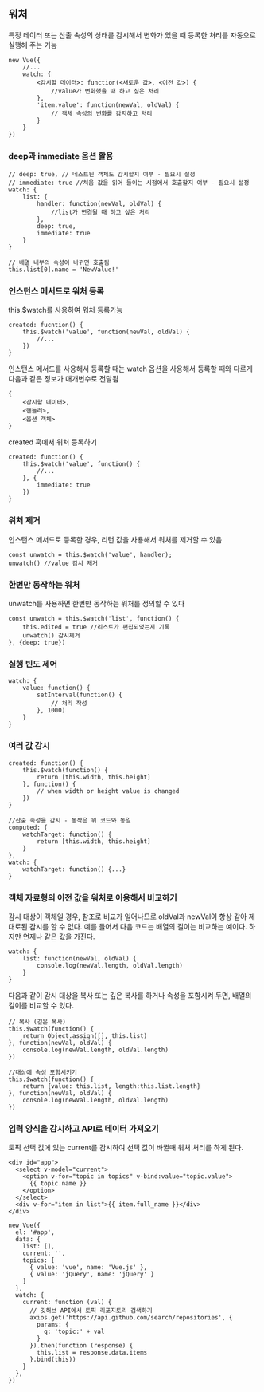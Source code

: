 ## 워처
특정 데이터 또는 산출 속성의 상태를 감시해서 변화가 있을 때 등록한 처리를 자동으로 실행해 주는 기능
```
new Vue({
    //...
    watch: {
        <감시할 데이터>: function(<새로운 값>, <이전 값>) {
            //value가 변화했을 때 하고 싶은 처리
        },
        'item.value': function(newVal, oldVal) {
            // 객체 속성의 변화를 감지하고 처리
        }
    }
})
```

### deep과 immediate 옵션 활용
```
// deep: true, // 네스트된 객체도 감시할지 여부 - 필요시 설정
// immediate: true //처음 값을 읽어 들이는 시점에서 호출할지 여부 - 필요시 설정
watch: {
    list: {
        handler: function(newVal, oldVal) {
            //list가 변경될 때 하고 싶은 처리
        },
        deep: true,
        immediate: true
    }
}

// 배열 내부의 속성이 바뀌면 호출됨
this.list[0].name = 'NewValue!' 
```

### 인스턴스 메서드로 워처 등록
this.$watch를 사용하여 워처 등록가능

```
created: fucntion() {
    this.$watch('value', function(newVal, oldVal) {
        //...
    })
}
```
인스턴스 메서드를 사용해서 등록할 때는 watch 옵션을 사용해서 등록할 때와 다르게 다음과 같은 정보가 매개변수로 전달됨

```
{
    <감시할 데이터>,
    <핸들러>,
    <옵션 객체>
}
```

created 훅에서 워처 등록하기

```
created: function() {
    this.$watch('value', function() {
        //...
    }, {
        immediate: true
    })
}
```

### 워처 제거
인스턴스 메서드로 등록한 경우, 리턴 값을 사용해서 워처를 제거할 수 있음

```
const unwatch = this.$watch('value', handler);
unwatch() //value 감시 제거
```

### 한번만 동작하는 워처
unwatch를 사용하면 한번만 동작하는 워처를 정의할 수 있다
```
const unwatch = this.$watch('list', function() {
    this.edited = true //리스트가 편집되었는지 기록
    unwatch() 감시제거
}, {deep: true})
```

### 실행 빈도 제어

```
watch: {
    value: function() {
        setInterval(function() {
            // 처리 작성
        }, 1000)
    }
}
```

### 여러 값 감시

```
created: function() {
    this.$watch(function() {
        return [this.width, this.height]
    }, function() {
        // when width or height value is changed
    })
}
```

```
//산출 속성을 감시 - 동작은 위 코드와 동일
computed: {
    watchTarget: function() {
        return [this.width, this.height]
    }
},
watch: {
    watchTarget: function() {...}
}
```

### 객체 자료형의 이전 값을 워처로 이용해서 비교하기
감시 대상이 객체일 경우, 참조로 비교가 일어나므로 oldVal과 newVal이 항상 같아 제대로된 감시를 할 수 없다.
예를 들어서 다음 코드는 배열의 길이는 비교하는 예이다. 하지만 언제나 같은 값을 가진다.

```
watch: {
    list: function(newVal, oldVal) {
        console.log(newVal.length, oldVal.length)
    }
}
```

다음과 같이 감시 대상을 복사 또는 깊은 복사를 하거나 속성을 포함시켜 두면, 배열의 길이를 비교할 수 있다.

```
// 복사 (깊은 복사)
this.$watch(function() {
    return Object.assign([], this.list)
}, function(newVal, oldVal) {
    console.log(newVal.length, oldVal.length)
})
```

```
//대상에 속성 포함시키기
this.$watch(function() {
    return {value: this.list, length:this.list.length}
}, function(newVal, oldVal) {
    console.log(newVal.length, oldVal.length)
})
```

### 입력 양식을 감시하고 API로 데이터 가져오기
토픽 선택 값에 있는 current를 감시하여 선택 값이 바뀔때 워처 처리를 하게 된다.
```
<div id="app">
  <select v-model="current">
    <option v-for="topic in topics" v-bind:value="topic.value">
      {{ topic.name }}
    </option>
  </select>
  <div v-for="item in list">{{ item.full_name }}</div>
</div>

new Vue({
  el: '#app',
  data: {
    list: [],
    current: '',
    topics: [
      { value: 'vue', name: 'Vue.js' },
      { value: 'jQuery', name: 'jQuery' }
    ]
  },
  watch: {
    current: function (val) {
      // 깃허브 API에서 토픽 리포지토리 검색하기
      axios.get('https://api.github.com/search/repositories', {
        params: {
          q: 'topic:' + val
        }
      }).then(function (response) {
        this.list = response.data.items
      }.bind(this))
    }
  },
})
```